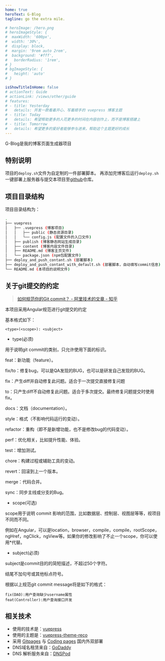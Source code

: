 ```yaml
---
home: true
heroText: G-Blog
tagline: go the extra mile.

# heroImage: /hero.png
# heroImageStyle: {
#  maxWidth: '600px',
#  width: '30%',
#  display: block,
#  margin: '9rem auto 2rem',
#  background: '#fff',
#   borderRadius: '1rem',
# }
# bgImageStyle: {
#   height: 'auto'
# }

isShowTitleInHome: false
# actionText: Guide
# actionLink: /views/other/guide
# features:
# - title: Yesterday
#   details: 开发一款看着开心、写着顺手的 vuepress 博客主题
# - title: Today
#   details: 希望帮助更多的人花更多的时间在内容创作上，而不是博客搭建上
# - title: Tomorrow
#   details: 希望更多的爱好者能够参与进来，帮助这个主题更好的成长
---
```



G-Blog是我的博客页面生成器项目

## 特别说明
项目的`deploy.sh`文件为自定制的一件部署脚本。
再添加完博客后运行`deploy.sh`一键部署上服务器与提交本项目至[github](https://github.com/guanyuqian/G-Blog)仓库。

## 项目目录结构
项目目录结构为：
```bash
.
├── vuepress
│   ├── .vuepress (博客项目)
│   │   ├── public (静态资源目录)
│   │   └── config.js (配置文件的入口文件)
│   ├── publish (博客静态网站生成目录)
│   ├── content (博客内容文件目录)
│   ├── README.md (博客主页文件)
│   └── package.json (npm包配置文件)
├── deploy_and_push_contant.sh (部署脚本)
├── deploy_and_push_contant_with_default.sh (部署脚本，自动填写commit信息)
└── README.md (本项目的说明文件)
```
## 关于git提交的约定

> [如何规范你的Git commit？ - 阿里技术的文章 - 知乎](https://zhuanlan.zhihu.com/p/182553920)


本项目采用Angular规范进行git提交的约定

基本格式如下：
```
<type>(<scope>): <subject>
```

 - type(必须)

用于说明git commit的类别，只允许使用下面的标识。

feat：新功能（feature）。

fix/to：修复bug，可以是QA发现的BUG，也可以是研发自己发现的BUG。

fix：产生diff并自动修复此问题。适合于一次提交直接修复问题

to：只产生diff不自动修复此问题。适合于多次提交。最终修复问题提交时使用fix。

docs：文档（documentation）。

style：格式（不影响代码运行的变动）。

refactor：重构（即不是新增功能，也不是修改bug的代码变动）。

perf：优化相关，比如提升性能、体验。

test：增加测试。

chore：构建过程或辅助工具的变动。

revert：回滚到上一个版本。

merge：代码合并。

sync：同步主线或分支的Bug。

 - scope(可选)

scope用于说明 commit 影响的范围，比如数据层、控制层、视图层等等，视项目不同而不同。

例如在Angular，可以是location，browser，compile，compile，rootScope， ngHref，ngClick，ngView等。如果你的修改影响了不止一个scope，你可以使用\*代替。

 - subject(必须)

subject是commit目的的简短描述，不超过50个字符。

结尾不加句号或其他标点符号。


根据以上规范git commit message将是如下的格式：
````
fix(DAO):用户查询缺少username属性 
feat(Controller):用户查询接口开发
````
## 相关技术

 - 使用的技术是：[vuepress](https://vuepress.github.io/)
 - 使用的主题是：[vuepress-theme-reco](https://vuepress-theme-reco.recoluan.com/)
 - 采用 [Gitpages](https://pages.github.com/) 与 [Coding pages](https://help.coding.net/docs/devops/cd/static-website.html) 国内外双部署
 - DNS域名租赁来自：[GoDaddy](https://sg.godaddy.com/)
 - DNS 解析服务来自：[DNSPod](https://docs.dnspod.cn/)


